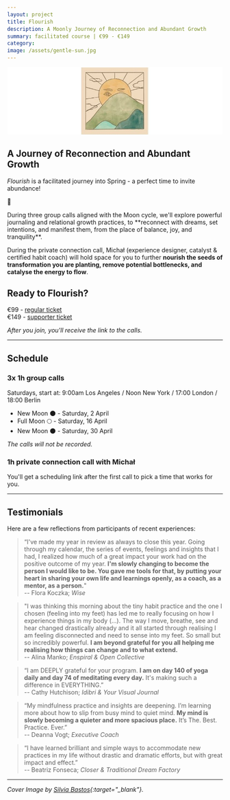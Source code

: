 ```yaml
---
layout: project
title: Flourish
description: A Moonly Journey of Reconnection and Abundant Growth 
summary: facilitated course | €99 - €149
category: 
image: /assets/gentle-sun.jpg
---
```

 
![A sun smiling from behind a mountain](/assets/gentle-sun.jpg)

## A Journey of Reconnection and Abundant Growth

*Flourish* is a facilitated journey into Spring - a perfect time to invite abundance!
<p>
🌱
</p>
During three group calls aligned with the Moon cycle, we'll explore powerful journaling and relational growth practices, to **reconnect with dreams, set intentions, and manifest them, from the place of balance, joy, and tranquility**.

During the private connection call, Michał (experience designer, catalyst & certified habit coach) will hold space for you to further **nourish the seeds of transformation you are planting, remove potential bottlenecks, and catalyse the energy to flow**.

## Ready to Flourish? 
€99 - [regular ticket]() <br>
€149 - [supporter ticket]()

*After you join, you'll receive the link to the calls.*

<hr>

## Schedule
### 3x 1h group calls
Saturdays, start at: 9:00am Los Angeles / Noon New York / 17:00 London / 18:00 Berlin

- New Moon 🌑  - Saturday, 2 April
- Full Moon  🌕  - Saturday, 16 April
- New Moon  🌑  - Saturday, 30 April

*The calls will not be recorded.*

### 1h private connection call with Michał
You'll get a scheduling link after the first call to pick a time that works for you.

<hr>

## Testimonials
Here are a few reflections from participants of recent experiences:

> “I've made my year in review as always to close this year. Going through my calendar, the series of events, feelings and insights that I had, I realized how much of a great impact your work had on the positive outcome of my year. **I'm slowly changing to become the person I would like to be. You gave me tools for that, by putting your heart in sharing your own life and learnings openly, as a coach, as a mentor, as a person.**"<br>
> -- Flora Koczka; *Wise*

> "I was thinking this morning about the tiny habit practice and the one I chosen (feeling into my feet) has led me to really focusing on how I experience things in my body (...). The way I move, breathe, see and hear changed drastically already and it all started through realising I am feeling disconnected and need to sense into my feet. So small but so incredibly powerful. **I am beyond grateful for you all helping me realising how things can change and to what extend.**<br>
> -- Alina Manko; *Enspiral & Open Collective*

> “I am DEEPLY grateful for your program. **I am on day 140 of yoga daily and day 74 of meditating every day.** It's making such a difference in EVERYTHING.”<br>
> -- Cathy Hutchison; *Idibri & Your Visual Journal*

> “My mindfulness practice and insights are deepening. I’m learning more about how to slip from busy mind to quiet mind. **My mind is slowly becoming a quieter and more spacious place.** It’s The. Best. Practice. Ever.” <br>
> -- Deanna Vogt; *Executive Coach*

> “I have learned brilliant and simple ways to accommodate new practices in my life without drastic and dramatic efforts, but with great impact and effect.”<br>
> -- Beatriz Fonseca; *Closer & Traditional Dream Factory*

<hr>

*Cover Image by [Silvia Bastos](https://silviamakesdrawings.com){:target="_blank"}.*